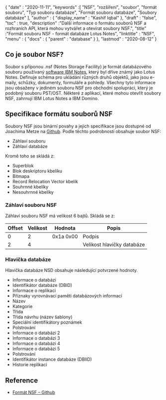 {
  "date" : "2020-11-11",
  "keywords" :[ "NSF", "rozšíření", "soubor", "formát souboru", "Typ souboru databáze", "Formát souboru databáze", "Soubory databáze" ],
  "author" : {
    "display_name" : "Kashif Iqbal"
},
  "draft" : "false",
  "toc" : true,
  "description" :"Další informace o formátu souborů NSF a rozhraních API, která mohou vytvářet a otevírat soubory NSF.",
  "title" :"Formát souboru NSF - formát databáze Lotus Notes",
  "linktitle" : "NSF",
  "menu" : {
    "docs" : {
      "parent" : "database"
}
},
  "lastmod" : "2020-08-12"
}

## Co je soubor NSF?

Soubor s příponou .nsf (Notes Storage Facility) je formát databázového souboru používaný [software IBM Notes](https://en.wikipedia.org/wiki/HCL_Domino), který byl dříve známý jako Lotus Notes. Definuje schéma pro ukládání různých druhů objektů, jako jsou e-maily, schůzky, dokumenty, formuláře a pohledy. Všechny tyto informace jsou obsaženy v jediném souboru NSF pro obchodní spolupráci, který je podobný souboru PST/OST. Některé z aplikací, které mohou otevřít soubory NSF, zahrnují IBM Lotus Notes a IBM Domino.

## Specifikace formátu souborů NSF

Soubory NSF jsou binární povahy a jejich specifikace jsou dostupné od Joachima Metze na [Github](https://github.com/libyal/libnsfdb/blob/main/documentation/Notes%20Storage%20Facility%20(NSF)%20database%20file%20format.asciidoc). Podle těchto podrobností obsahuje soubor NSF:

* Záhlaví souboru
* Záhlaví databáze

Kromě toho se skládá z:

* Superblok
* Blok deskriptoru kbelíku
* Bitmapa
* Record Relocation Vector kbelík
* Souhrnné kbelíky
* Nesouhrnné kbelíky


### Záhlaví souboru NSF

Záhlaví souboru NSF má velikost 6 bajtů. Skládá se z:

|Offset|Velikost|Hodnota|Popis|
---|---|---|---|
0|2|0x1a 0x00|Podpis|
2|4| |Velikost hlavičky databáze|

### Hlavička databáze

Hlavička databáze NSD obsahuje následující potvrzené hodnoty.

* Informace o databázi
* Identifikátor databáze (DBID)
* Informace o replikaci
* Příznaky vyrovnávací paměti databázových informací
* Název
* Kategorie
* Třída
* Třída návrhu (název šablony)
* Speciální identifikátory poznámek
* Polstrování
* Informace o databázi 2
* Informace o databázi 3
* Informace o databázi 4
* Informace o databázi 5
* Polstrování
* Identifikátor instance databáze (DBIID)
* Historie replikací

## Reference

* [Formát NSF – Github](https://github.com/libyal/libnsfdb/blob/main/documentation/Notes%20Storage%20Facility%20(NSF)%20database%20file%20format.asciidoc)

